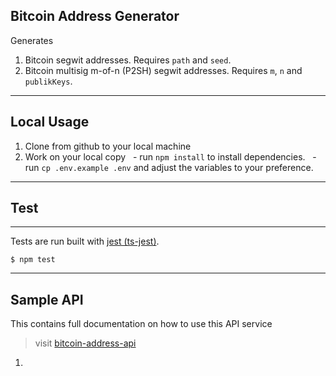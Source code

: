 ## Bitcoin Address Generator
Generates 
1. Bitcoin segwit addresses. Requires `path` and `seed`.
2. Bitcoin multisig m-of-n (P2SH) segwit addresses. Requires `m`, `n` and `publikKeys`.



___

## Local Usage
1. Clone from github to your local machine
2. Work on your local copy
&nbsp; - run `npm install` to install dependencies.
&nbsp; - run `cp .env.example .env` and adjust the variables to your preference.

---
## Test
---
Tests are run built with [jest (ts-jest)](https://kulshekhar.github.io/ts-jest/).

```
$ npm test
```
---

## Sample API
This contains full documentation on how to use this API service

> visit [bitcoin-address-api](https://bitcoin-address.com)

1. 
